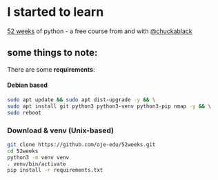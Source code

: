 # I started to learn

[52 weeks](https://my.thisisit.io/p/52-weeks-of-python) of python - a free course from and with [@chuckablack](https://twitter.com/chuckablack)

## some things to note:

There are some **requirements**:

#### Debian based

```bash
sudo apt update && sudo apt dist-upgrade -y && \
sudo apt install git python3 python3-venv python3-pip nmap -y && \
sudo reboot
```

### Download & venv (Unix-based)

```bash
git clone https://github.com/oje-edu/52weeks.git 
cd 52weeks
python3 -m venv venv
. venv/bin/activate
pip install -r requirements.txt
```
